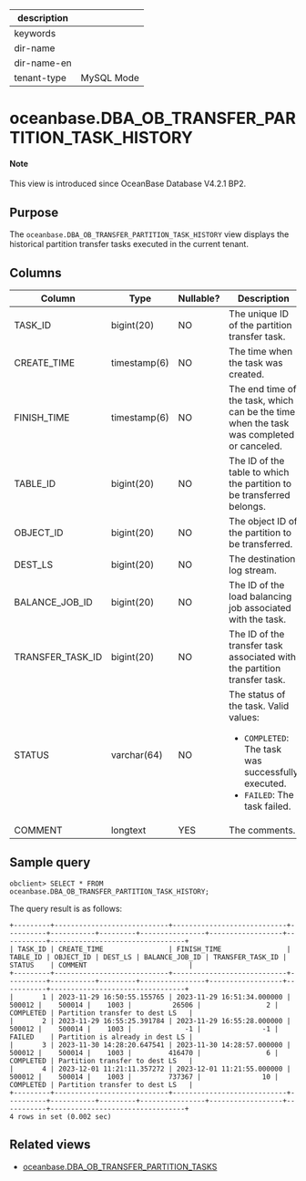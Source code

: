 | description ||
|---|---|
| keywords ||
| dir-name ||
| dir-name-en ||
| tenant-type | MySQL Mode |

# oceanbase.DBA_OB_TRANSFER_PARTITION_TASK_HISTORY

<main id="notice" type='explain'>
  <h4>Note</h4>
  <p>This view is introduced since OceanBase Database V4.2.1 BP2. </p>
</main>

## Purpose

The `oceanbase.DBA_OB_TRANSFER_PARTITION_TASK_HISTORY` view displays the historical partition transfer tasks executed in the current tenant. 

## Columns

| **Column** | **Type** | **Nullable?** | **Description** |
| --- | --- | --- | --- |
| TASK_ID | bigint(20) | NO | The unique ID of the partition transfer task. |
| CREATE_TIME | timestamp(6) | NO | The time when the task was created. |
| FINISH_TIME | timestamp(6) | NO | The end time of the task, which can be the time when the task was completed or canceled. |
| TABLE_ID | bigint(20) | NO | The ID of the table to which the partition to be transferred belongs. |
| OBJECT_ID | bigint(20) | NO | The object ID of the partition to be transferred. |
| DEST_LS | bigint(20) | NO | The destination log stream. |
| BALANCE_JOB_ID | bigint(20) | NO | The ID of the load balancing job associated with the task. |
| TRANSFER_TASK_ID | bigint(20) | NO | The ID of the transfer task associated with the partition transfer task. |
| STATUS | varchar(64) | NO | The status of the task. Valid values:<ul><li>`COMPLETED`: The task was successfully executed.</li><li>`FAILED`: The task failed.</li></ul> |
| COMMENT | longtext | YES | The comments. |

## Sample query

```shell
obclient> SELECT * FROM oceanbase.DBA_OB_TRANSFER_PARTITION_TASK_HISTORY;
```

The query result is as follows:

```shell
+---------+----------------------------+----------------------------+----------+-----------+---------+----------------+------------------+-----------+---------------------------------+
| TASK_ID | CREATE_TIME                | FINISH_TIME                | TABLE_ID | OBJECT_ID | DEST_LS | BALANCE_JOB_ID | TRANSFER_TASK_ID | STATUS    | COMMENT                         |
+---------+----------------------------+----------------------------+----------+-----------+---------+----------------+------------------+-----------+---------------------------------+
|       1 | 2023-11-29 16:50:55.155765 | 2023-11-29 16:51:34.000000 |   500012 |    500014 |    1003 |          26506 |                2 | COMPLETED | Partition transfer to dest LS   |
|       2 | 2023-11-29 16:55:25.391784 | 2023-11-29 16:55:28.000000 |   500012 |    500014 |    1003 |             -1 |               -1 | FAILED    | Partition is already in dest LS |
|       3 | 2023-11-30 14:28:20.647541 | 2023-11-30 14:28:57.000000 |   500012 |    500014 |    1003 |         416470 |                6 | COMPLETED | Partition transfer to dest LS   |
|       4 | 2023-12-01 11:21:11.357272 | 2023-12-01 11:21:55.000000 |   500012 |    500014 |    1003 |         737367 |               10 | COMPLETED | Partition transfer to dest LS   |
+---------+----------------------------+----------------------------+----------+-----------+---------+----------------+------------------+-----------+---------------------------------+
4 rows in set (0.002 sec)
```

## Related views

* [oceanbase.DBA_OB_TRANSFER_PARTITION_TASKS](12400.o-dba_ob_transfer_partition_tasks-of-mysql-mode.md)
